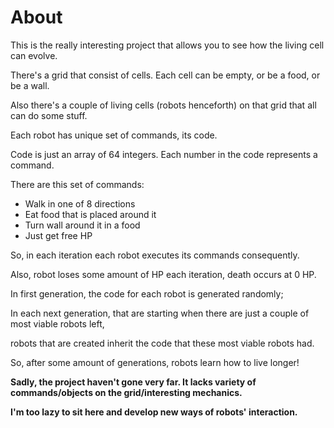 # About
This is the really interesting project that allows you to see how the living cell can evolve.

There's a grid that consist of cells. Each cell can be empty, or be a food, or be a wall.

Also there's a couple of living cells (robots henceforth) on that grid that all can do some stuff.

Each robot has unique set of commands, its code.

Code is just an array of 64 integers. Each number in the code represents a command.

There are this set of commands:
- Walk in one of 8 directions
- Eat food that is placed around it
- Turn wall around it in a food
- Just get free HP

So, in each iteration each robot executes its commands consequently.

Also, robot loses some amount of HP each iteration, death occurs at 0 HP.

In first generation, the code for each robot is generated randomly;

In each next generation, that are starting when there are just a couple of most viable robots left,

robots that are created inherit the code that these most viable robots had.

So, after some amount of generations, robots learn how to live longer!

**Sadly, the project haven't gone very far. It lacks variety of commands/objects on the grid/interesting mechanics.**

**I'm too lazy to sit here and develop new ways of robots' interaction.**
